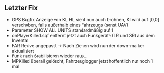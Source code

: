 ## Letzter Fix
- GPS Bugfix Anzeige von KI, HL sieht nun auch Drohnen, KI wird auf [0,0] verschoben, falls außerhalb eines Fahrzeugs (sonst UAV)
- Parameter SHOW ALL UNITS standardmäßig auf 1
- onPlayerKilled.sqf entfernt jetzt auch Funkgeräte (LR und SR) aus dem Inventar
- FAR Revive angepasst -> Nach Ziehen wird nun der down-marker aktualisiert
- Funk nach Stabilisieren wieder raus...
- MPKilled überall gelöscht, Fahrzeuglogger jetzt hoffentlich nur noch 1 mal